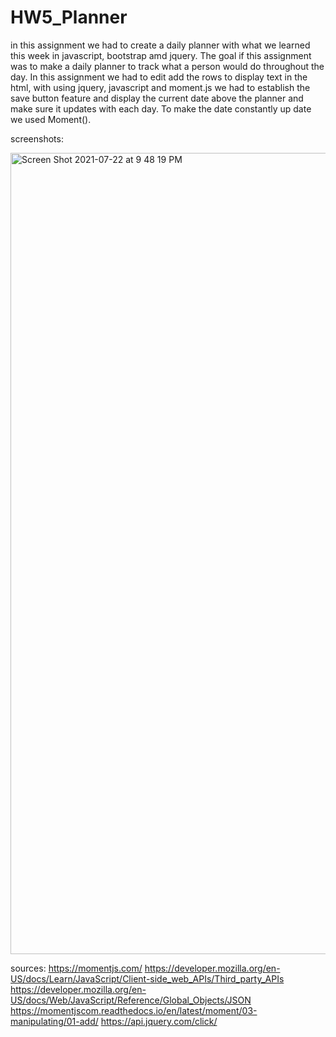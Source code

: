# HW5_Planner

in this assignment we had to create a daily planner with what we learned this week in javascript, bootstrap amd jquery. 
The goal if this assignment was to make a daily planner to track what a person would do throughout the day. 
In this assignment we had to edit add the rows to display text in the html, with using jquery, javascript and moment.js
we had to establish the save button feature and display the current date above the planner and make sure it updates with each day.
To make the date constantly up date we used Moment().







screenshots: 

<img width="1282" alt="Screen Shot 2021-07-22 at 9 48 19 PM" src="https://user-images.githubusercontent.com/85514179/126910385-35f98a71-85fe-4b35-ac01-3e3883b06ba0.png">



sources:
https://momentjs.com/
https://developer.mozilla.org/en-US/docs/Learn/JavaScript/Client-side_web_APIs/Third_party_APIs
https://developer.mozilla.org/en-US/docs/Web/JavaScript/Reference/Global_Objects/JSON
https://momentjscom.readthedocs.io/en/latest/moment/03-manipulating/01-add/
https://api.jquery.com/click/
